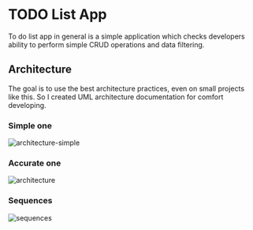 # TODO List App

To do list app in general is a simple application which checks developers ability to perform simple CRUD operations and data filtering.

## Architecture

The goal is to use the best architecture practices, even on small projects like this. So I created UML architecture documentation for comfort developing.

### Simple one

![architecture-simple](http://www.plantuml.com/plantuml/proxy?cache=no&src=https://raw.githubusercontent.com/async-devil/todo-list-app-template/master/docs/architecture-simple.puml)

### Accurate one

![architecture](http://www.plantuml.com/plantuml/proxy?cache=no&src=https://raw.githubusercontent.com/async-devil/todo-list-app-template/master/docs/architecture.puml)

### Sequences

![sequences](http://www.plantuml.com/plantuml/proxy?cache=no&src=https://raw.githubusercontent.com/async-devil/todo-list-app-template/master/docs/sequences.puml)
